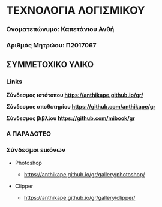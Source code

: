 # TEΧΝΟΛΟΓΙΑ ΛΟΓΙΣΜΙΚΟΥ

### Ονοματεπώνυμο: Καπετάνιου Ανθή
### Αριθμός Μητρώου: Π2017067


## ΣΥΜΜΕΤΟΧΙΚΟ ΥΛΙΚΟ

### Links

**Σύνδεσμος ιστότοπου https://anthikape.github.io/gr/**

**Σύνδεσμος αποθετηρίου https://github.com/anthikape/gr**

**Σύνδεσμος βιβλίου https://github.com/mibook/gr**


### A ΠΑΡΑΔΟΤΕΟ

### Σύνδεσμοι εικόνων

* Photoshop

  * https://anthikape.github.io/gr/gallery/photoshop/

* Clipper

  * https://anthikape.github.io/gr/gallery/clipper/

